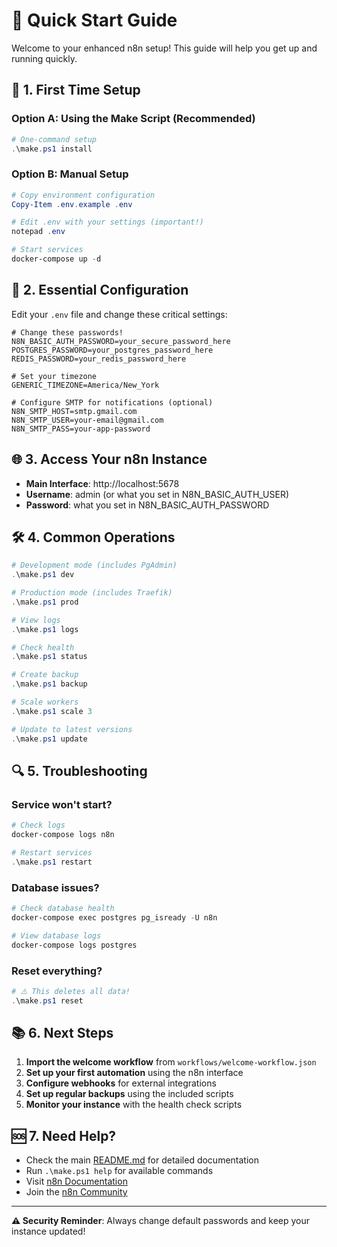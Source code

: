 # 🚀 Quick Start Guide

Welcome to your enhanced n8n setup! This guide will help you get up and running quickly.

## 🎯 1. First Time Setup

### Option A: Using the Make Script (Recommended)
```powershell
# One-command setup
.\make.ps1 install
```

### Option B: Manual Setup
```powershell
# Copy environment configuration
Copy-Item .env.example .env

# Edit .env with your settings (important!)
notepad .env

# Start services
docker-compose up -d
```

## 🔧 2. Essential Configuration

Edit your `.env` file and change these critical settings:

```env
# Change these passwords!
N8N_BASIC_AUTH_PASSWORD=your_secure_password_here
POSTGRES_PASSWORD=your_postgres_password_here
REDIS_PASSWORD=your_redis_password_here

# Set your timezone
GENERIC_TIMEZONE=America/New_York

# Configure SMTP for notifications (optional)
N8N_SMTP_HOST=smtp.gmail.com
N8N_SMTP_USER=your-email@gmail.com
N8N_SMTP_PASS=your-app-password
```

## 🌐 3. Access Your n8n Instance

- **Main Interface**: http://localhost:5678
- **Username**: admin (or what you set in N8N_BASIC_AUTH_USER)
- **Password**: what you set in N8N_BASIC_AUTH_PASSWORD

## 🛠️ 4. Common Operations

```powershell
# Development mode (includes PgAdmin)
.\make.ps1 dev

# Production mode (includes Traefik)
.\make.ps1 prod

# View logs
.\make.ps1 logs

# Check health
.\make.ps1 status

# Create backup
.\make.ps1 backup

# Scale workers
.\make.ps1 scale 3

# Update to latest versions
.\make.ps1 update
```

## 🔍 5. Troubleshooting

### Service won't start?
```powershell
# Check logs
docker-compose logs n8n

# Restart services
.\make.ps1 restart
```

### Database issues?
```powershell
# Check database health
docker-compose exec postgres pg_isready -U n8n

# View database logs
docker-compose logs postgres
```

### Reset everything?
```powershell
# ⚠️ This deletes all data!
.\make.ps1 reset
```

## 📚 6. Next Steps

1. **Import the welcome workflow** from `workflows/welcome-workflow.json`
2. **Set up your first automation** using the n8n interface
3. **Configure webhooks** for external integrations
4. **Set up regular backups** using the included scripts
5. **Monitor your instance** with the health check scripts

## 🆘 7. Need Help?

- Check the main [README.md](README.md) for detailed documentation
- Run `.\make.ps1 help` for available commands
- Visit [n8n Documentation](https://docs.n8n.io/)
- Join the [n8n Community](https://community.n8n.io/)

---

**⚠️ Security Reminder**: Always change default passwords and keep your instance updated!
